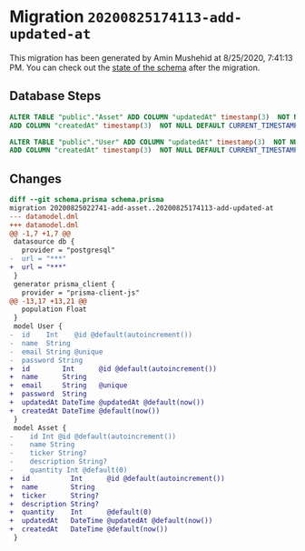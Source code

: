 # Migration `20200825174113-add-updated-at`

This migration has been generated by Amin Mushehid at 8/25/2020, 7:41:13 PM.
You can check out the [state of the schema](./schema.prisma) after the migration.

## Database Steps

```sql
ALTER TABLE "public"."Asset" ADD COLUMN "updatedAt" timestamp(3)  NOT NULL DEFAULT CURRENT_TIMESTAMP,
ADD COLUMN "createdAt" timestamp(3)  NOT NULL DEFAULT CURRENT_TIMESTAMP;

ALTER TABLE "public"."User" ADD COLUMN "updatedAt" timestamp(3)  NOT NULL DEFAULT CURRENT_TIMESTAMP,
ADD COLUMN "createdAt" timestamp(3)  NOT NULL DEFAULT CURRENT_TIMESTAMP;
```

## Changes

```diff
diff --git schema.prisma schema.prisma
migration 20200825022741-add-asset..20200825174113-add-updated-at
--- datamodel.dml
+++ datamodel.dml
@@ -1,7 +1,7 @@
 datasource db {
   provider = "postgresql"
-  url = "***"
+  url = "***"
 }
 generator prisma_client {
   provider = "prisma-client-js"
@@ -13,17 +13,21 @@
   population Float
 }
 model User {
-  id    Int    @id @default(autoincrement())
-  name  String
-  email String @unique
-  password String
+  id        Int      @id @default(autoincrement())
+  name      String
+  email     String   @unique
+  password  String
+  updatedAt DateTime @updatedAt @default(now())
+  createdAt DateTime @default(now())
 }
 model Asset {
-    id Int @id @default(autoincrement())
-    name String
-    ticker String?
-    description String?
-    quantity Int @default(0)
+  id          Int      @id @default(autoincrement())
+  name        String
+  ticker      String?
+  description String?
+  quantity    Int      @default(0)
+  updatedAt   DateTime @updatedAt @default(now())
+  createdAt   DateTime @default(now())
 }
```
